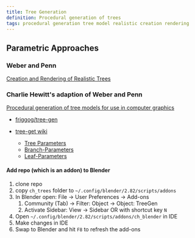 ```yaml
---
title: Tree Generation
definition: Procedural generation of trees
tags: procedural generation tree model realistic creation rendering
---
```


## Parametric Approaches

### Weber and Penn

[Creation and Rendering of Realistic Trees](https://www2.cs.duke.edu/courses/cps124/fall01/resources/p119-weber.pdf)

### Charlie Hewitt's adaption of Weber and Penn

[Procedural generation of tree models for use in computer graphics](https://chewitt.me/Papers/CTH-Dissertation-2017.pdf)

- [friggog/tree-gen](https://github.com/friggog/tree-gen)
- [tree-get wiki](https://github.com/friggog/tree-gen/wiki)

  - [Tree Parameters](https://github.com/friggog/tree-gen/wiki/Tree-Parameters)
  - [Branch-Parameters](https://github.com/friggog/tree-gen/wiki/Branch-Parameters)
  - [Leaf-Parameters](https://github.com/friggog/tree-gen/wiki/Leaf-Parameters)

#### Add repo (which is an addon) to Blender

1. clone repo
2. copy `ch_trees` folder to `~/.config/blender/2.82/scripts/addons`
3. In Blender open: File -> User Preferences -> Add-ons
   1. Community (Tab) -> Filter: Object -> Object: TreeGen
   2. Activate Sidebar: View -> Sidebar OR with shortcut key `N`
4. Open `~/.config/blender/2.82/scripts/addons/ch_blender` in IDE
5. Make changes in IDE
6. Swap to Blender and hit `F8` to refresh the add-ons
